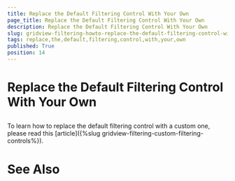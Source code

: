 ```yaml
---
title: Replace the Default Filtering Control With Your Own
page_title: Replace the Default Filtering Control With Your Own
description: Replace the Default Filtering Control With Your Own
slug: gridview-filtering-howto-replace-the-default-filtering-control-with-your-own
tags: replace,the,default,filtering,control,with,your,own
published: True
position: 14
---
```


# Replace the Default Filtering Control With Your Own



## 

To learn how to replace the default filtering control with a custom one, please read this [article]({%slug gridview-filtering-custom-filtering-controls%}).

# See Also
